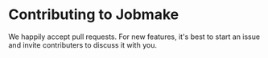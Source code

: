 # Contributing to Jobmake

We happily accept pull requests.
For new features, it's best to start an issue and invite contributers to discuss it with you.
